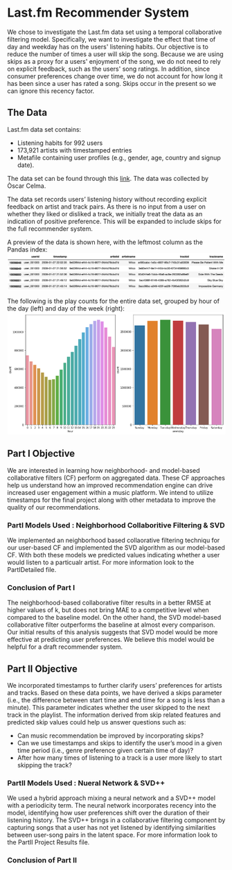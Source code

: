 # Last.fm Recommender System

We chose to investigate the Last.fm data set using a temporal collaborative filtering model.  Specifically, we want to investigate the effect that time of day and weekday has on the users' listening habits.  Our objective is to reduce the number of times a user will skip the song.  Because we are using skips as a proxy for a users' enjoyment of the song, we do not need to rely on explicit feedback, such as the users' song ratings.  In addition, since consumer preferences change over time, we do not account for how long it has been since a user has rated a song.  Skips occur in the present so we can ignore this recency factor.

## The Data

Last.fm data set contains:
* Listening habits for 992 users
* 173,921 artists with timestamped entries
* Metafile containing user profiles (e.g., gender, age, country and signup date).

The data set can be found through this [link](http://www.dtic.upf.edu/~ocelma/MusicRecommendationDataset/lastfm-1K.html). The data was collected by Òscar Celma.
 
The data set records users’ listening history without recording explicit feedback on artist and track pairs.  As there is no input from a user on whether they liked or disliked a track, we initially treat the data as an indication of positive preference. This will be expanded to include skips for the full recommender system.

A preview of the data is shown here, with the leftmost column as the Pandas index:
![Data Preview](data/DataPreview.png)

The following is the play counts for the entire data set, grouped by hour of the day (left) and day of the week (right):
![Play Counts by hour of day and day of week](data/PlayCounts.png)

## Part I Objective
We are interested in learning how neighborhood- and model-based collaborative filters (CF) perform on aggregated data. These CF approaches help us understand how an improved recommendation engine can drive increased user engagement within a music platform.  We intend to utilize timestamps for the final project along with other metadata to improve the quality of our recommendations.

### PartI Models Used : Neighborhood Collaboritive Filtering & SVD
We implemented an neighborhood based collaorative filtering techniqu for our user-based CF and implemented the SVD algorithm as our model-based CF. With both these models we predicted values indicating whether a user would listen to a particualr artist. For more information look to the PartIDetailed file.

### Conclusion of Part I
The neighborhood-based collaborative filter results in a better RMSE at higher values of k, but does not bring MAE to a competitive level when compared to the baseline model. On the other hand, the SVD model-based collaborative filter outperforms the baseline at almost every comparison. Our initial results of this analysis suggests that SVD model would be more effective at predicting user preferences. We believe this model would be helpful for a draft recommender system.

## Part II Objective

We incorporated timestamps to further clarify users’ preferences for artists and tracks.  Based on these data points, we have derived a skips parameter (i.e., the difference between start time and end time for a song is less than a minute). This parameter indicates whether the user skipped to the next track in the playlist. The information derived from skip related features and predicted skip values could help us answer questions such as:
* Can music recommendation be improved by incorporating skips?
* Can we use timestamps and skips to identify the user’s mood in a given time period (i.e., genre preference given certain time of day)?
* After how many times of listening to a track is a user more likely to start skipping the track?

### PartII Models Used : Nueral Network & SVD++
We used a hybrid approach mixing a neural network and a SVD++ model with a periodicity term.  The neural network incorporates recency into the model, identifying how user preferences shift over the duration of their listening history. The SVD++ brings in a collaborative filtering component by capturing songs that a user has not yet listened by identifying similarities between user-song pairs in the latent space. For more information look to the PartII Project Results file.

### Conclusion of Part II
